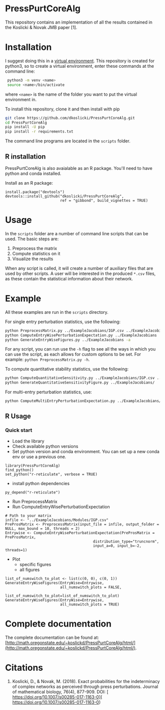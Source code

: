 # PressPurtCoreAlg
This repository contains an implementation of all the results contained in the Koslicki &amp; Novak JMB paper [1].

# Installation
I suggest doing this in a [virtual environment](https://docs.python.org/3/library/venv.html). This repository is created for python3, so to create a virtual environment, enter these commands at the command line:

```bash
 python3 -m venv <name>
 source <name>/bin/activate
```
where ``<name>`` is the name of the folder you want to put the virtual environment in.

To install this repository, clone it and then install with pip
```bash
git clone https://github.com/dkoslicki/PressPurtCoreAlg.git
cd PressPurtCoreAlg
pip install -U pip
pip install -r requirements.txt
```
The command line programs are located in the ``scripts`` folder.

## R installation

PressPurtCoreAlg is also avaialable as an R package. You'll need to have python and conda installed. 

Install as an R package:

```
install.package("devtools")
devtools::install_github("dkoslicki/PressPurtCoreAlg", 
                         ref = "gibbond", build_vignettes = TRUE)
```

# Usage
In the ``scripts`` folder are a number of command line scripts that can be used.
The basic steps are:
1. Preprocess the matrix 
2. Compute statistics on it 
3. Visualize the results 

When any script is called, it will create a number of auxiliary files that are used by other scripts.
A user will be interested in the produced ``*.csv`` files, as these contain the statistical information about their network.


# Example
All these examples are run in the `scripts` directory.

For single entry perturbation statistics, use the following:
```bash
python PreprocessMatrix.py ../ExampleJacobians/IGP.csv ../ExampleJacobians
python ComputeEntryWisePerturbationExpectation.py ../ExampleJacobians
python GenerateEntryWiseFigures.py ../ExampleJacobians -a
```
For any script, you can run use the ``-h`` flag to see all the ways in which you can use the script, as each allows for custom options to be set. 
For example: ``python PreprocessMatrix.py -h``.

To compute quantitative stability statistics, use the following:
```bash
python ComputeQuantitativeSensitivity.py ../ExampleJacobians/IGP.csv ../ExampleJacobians/
python GenerateQuantitativeSensitivityFigure.py ../ExampleJacobians/
```

For multi-entry perturbation statistics, use:
```bash
python ComputeMultiEntryPerturbationExpectation.py ../ExampleJacobians/IGP.csv 
```

## R Usage

### Quick start

* Load the library
* Check available python versions
* Set python version and conda environment. You can set up a new conda env or use a previous one.

```
library(PressPurtCoreAlg)
find_python()
set_python("r-reticulate", verbose = TRUE)
```

* install python dependencies

```
py_depend("r-reticulate")
```

* Run PreprocessMatrix
* Run ComputeEntryWisePerturbationExpectation


```
# Path to your matrix
infile <- "../ExampleJacobians/Modules/IGP.csv"
PreProsMatrix <- PreprocessMatrix(input_file = infile, output_folder = NULL, max_bound = 10, threads = 2)
Entrywise <- ComputeEntryWisePerturbationExpectation(PreProsMatrix = PreProsMatrix, 
                                        distribution_type="truncnorm", 
                                        input_a=0, input_b=-2, threads=1)
```

* Plot
    * specific figures
    * all figures

```
list_of_numswitch_to_plot <- list(c(0, 0), c(0, 1))
GenerateEntryWiseFigures(EntryWise=Entrywise, 
                         all_numswitch_plots = FALSE, 
                         list_of_numswitch_to_plot=list_of_numswitch_to_plot)
GenerateEntryWiseFigures(EntryWise=Entrywise, 
                         all_numswitch_plots = TRUE)
```


# Complete documentation
The complete documentation can be found at: [http://math.oregonstate.edu/~koslickd/PressPurtCoreAlg/html/](http://math.oregonstate.edu/~koslickd/PressPurtCoreAlg/html/).

# Citations
1. Koslicki, D., & Novak, M. (2018). Exact probabilities for the indeterminacy of complex networks as perceived through press perturbations. Journal of mathematical biology, 76(4), 877-909. DOI: [ https://doi.org/10.1007/s00285-017-1163-0]( https://doi.org/10.1007/s00285-017-1163-0)